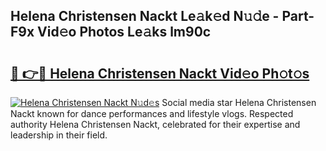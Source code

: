 ## Helena Christensen Nackt Le𝚊k𝚎d N𝚞𝚍e - Part-F9x Vid𝚎o Photos Le𝚊ks lm90c

# <h2><a href="http://fb11rdq.evod.top/?m=Helena+Christensen+Nackt">🔗 👉🔴 Helena Christensen Nackt Vid𝚎o Ph𝚘t𝚘s</a></h2>

[![Helena Christensen Nackt N𝚞d𝚎s](https://i.imgur.com/8V9OHl7.gif)](http://fb11rdq.evod.top/?m=Helena+Christensen+Nackt)
Social media star Helena Christensen Nackt known for dance performances and lifestyle vlogs. Respected authority Helena Christensen Nackt, celebrated for their expertise and leadership in their field. 
